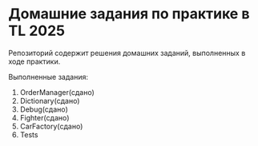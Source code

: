 # Домашние задания по практике в TL 2025

Репозиторий содержит решения домашних заданий, выполненных в ходе практики.

Выполненные задания:

1. OrderManager(сдано)
2. Dictionary(сдано)
3. Debug(сдано)
4. Fighter(сдано)
5. CarFactory(сдано)
6. Tests
